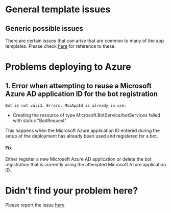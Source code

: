 # General template issues

## Generic possible issues
There are certain issues that can arise that are common to many of the app templates. Please check [here](https://github.com/OfficeDev/microsoft-teams-stickers-app/wiki/Troubleshooting) for reference to these.

# Problems deploying to Azure

## 1. Error when attempting to reuse a Microsoft Azure AD application ID for the bot registration
```
Bot is not valid. Errors: MsaAppId is already in use.
```

* Creating the resource of type Microsoft.BotService/botServices failed with status "BadRequest"

This happens when the Microsoft Azure application ID entered during the setup of the deployment has already been used and registered for a bot.

#### Fix
Either register a new Microsoft Azure AD application or delete the bot registration that is currently using the attempted Microsoft Azure application ID.

# Didn't find your problem here?
Please report the issue [here](https://github.com/OfficeDev/microsoft-teams-company-communicator-app/issues/new)
